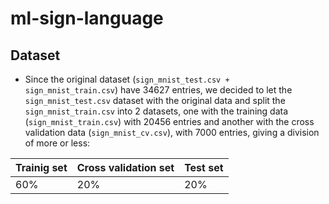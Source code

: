 # ml-sign-language

## Dataset  
 - Since the original dataset (`sign_mnist_test.csv + sign_mnist_train.csv`) have 34627 entries, we decided to let the `sign_mnist_test.csv` dataset with the original data and split the `sign_mnist_train.csv` into 2 datasets, one with the training data (`sign_mnist_train.csv`) with 20456 entries and another with the cross validation data (`sign_mnist_cv.csv`), with 7000 entries, giving a division of more or less:
 
 | Trainig set | Cross validation set | Test set |
 |-------------|----------------------|----------|
 |     60%     |          20%         |    20%   |
